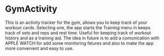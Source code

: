 # GymActivity
This is an activity tracker for the gym, allows you to keep track of your workout cards. Selecting one, the app starts the Training menu in keeps track of sets and reps and rest time. Useful for keeping track of workout history and as a training aid.
The idea in future is to add a comunication with APPLE WATCH for add some monitoring fetures and also to make the app more convenient and easy to use.
